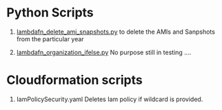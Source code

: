 # Python Scripts


1. [lambdafn_delete_ami_snapshots.py](https://github.com/creazer-I/RandomPythonScripts/blob/main/lambdafn_delete_ami_snapshots.py) to delete the AMIs and Sanpshots from the particular year

2. [lambdafn_organization_ifelse.py](https://github.com/creazer-I/RandomPythonScripts/blob/main/lambdafn_organization_ifelse.py) No purpose still in testing ....


# Cloudformation scripts


1. IamPolicySecurity.yaml
Deletes Iam policy if wildcard is provided. 
